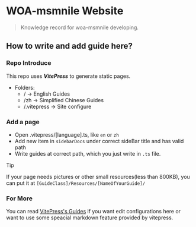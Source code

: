 # WOA-msmnile Website
> Knowledge record for woa-msmnile developing.

## How to write and add guide here?
### Repo Introduce 
This repo uses ***VitePress*** to generate static pages.
- Folders:
  + / -> English Guides
  + /zh -> Simplified Chinese Guides
  + /.vitepress -> Site configure

### Add a page
  - Open .vitepress/[language].ts, like `en` or `zh`
  - Add new item in `sidebarDocs` under correct sideBar title and has valid path
  - Write guides at correct path, which you just write in `.ts` file.

> [!TIP]
> If your page needs pictures or other small resources(less than 800KB), you can put it at `[GuideClass]/Resources/[NameOfYourGuide]/`
  

### For More
You can read [VitePress's Guides](https://vitepress.dev/guide/getting-started) if you want edit configurations here or want to use some speacial markdown feature provided by vitepress.